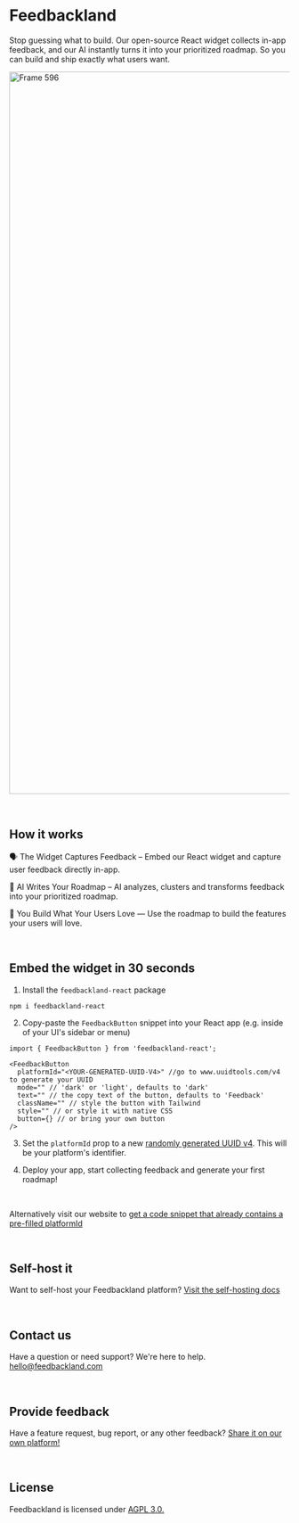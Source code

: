 # Feedbackland

Stop guessing what to build. Our open-source React widget collects in-app feedback, and our AI instantly turns it into your prioritized roadmap. So you can build and ship exactly what users want.

<img width="2473" height="1296" alt="Frame 596" src="https://github.com/user-attachments/assets/6e464261-2203-418a-9086-ee117b754c8a" />

&nbsp;

## How it works

🗣️ The Widget Captures Feedback – Embed our React widget and capture user feedback directly in-app.

🤖 AI Writes Your Roadmap – AI analyzes, clusters and transforms feedback into your prioritized roadmap.

🚀 You Build What Your Users Love — Use the roadmap to build the features your users will love.

&nbsp;
&nbsp;

## Embed the widget in 30 seconds
   
1. Install the `feedbackland-react` package
```
npm i feedbackland-react
```
2. Copy-paste the `FeedbackButton` snippet into your React app (e.g. inside of your UI's sidebar or menu)
```tsx
import { FeedbackButton } from 'feedbackland-react';

<FeedbackButton
  platformId="<YOUR-GENERATED-UUID-V4>" //go to www.uuidtools.com/v4 to generate your UUID
  mode="" // 'dark' or 'light', defaults to 'dark'
  text="" // the copy text of the button, defaults to 'Feedback'
  className="" // style the button with Tailwind
  style="" // or style it with native CSS
  button={} // or bring your own button
/>
```
3. Set the `platformId` prop to a new [randomly generated UUID v4](https://www.uuidtools.com/v4). This will be your platform's identifier.

4. Deploy your app, start collecting feedback and generate your first roadmap!

&nbsp;

Alternatively visit our website to [get a code snippet that already contains a pre-filled platformId](http://feedbackland.com/#embed)

&nbsp;
&nbsp;

## Self-host it

Want to self-host your Feedbackland platform? [Visit the self-hosting docs](https://github.com/feedbackland/feedbackland/blob/main/SELFHOSTING.md)

&nbsp;
&nbsp;

## Contact us

Have a question or need support? We're here to help. [hello@feedbackland.com](mailto:hello@feedbackland.com)

&nbsp;
&nbsp;

## Provide feedback

Have a feature request, bug report, or any other feedback? [Share it on our own platform!](https://dogfood.feedbackland.com)

&nbsp;
&nbsp;

## License

Feedbackland is licensed under [AGPL 3.0.](https://github.com/feedbackland/feedbackland?tab=AGPL-3.0-1-ov-file)
